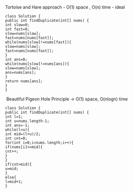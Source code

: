 Tortoise and Hare approach - O(1) space , O(n) time - ideal
```
class Solution {
public int findDuplicate(int[] nums) {
int slow=0;
int fast=0;
slow=nums[slow];
fast=nums[nums[fast]];
while(nums[slow]!=nums[fast]){
slow=nums[slow];
fast=nums[nums[fast]];
}
int ans=0;
while(nums[slow]!=nums[ans]){
slow=nums[slow];
ans=nums[ans];
}
return nums[ans];
}
}
```
​
Beautiful Pigeon Hole Principle -> O(1) space, O(nlogn) time
​
```
class Solution {
public int findDuplicate(int[] nums) {
int l=1;
int u=nums.length-1;
int ans=-1;
while(l<u){
int mid=(l+u)/2;
int cnt=0;
for(int i=0;i<nums.length;i++){
if(nums[i]<=mid){
cnt++;
}
}
if(cnt>mid){
u=mid;
}
else{
l=mid+1;
}
